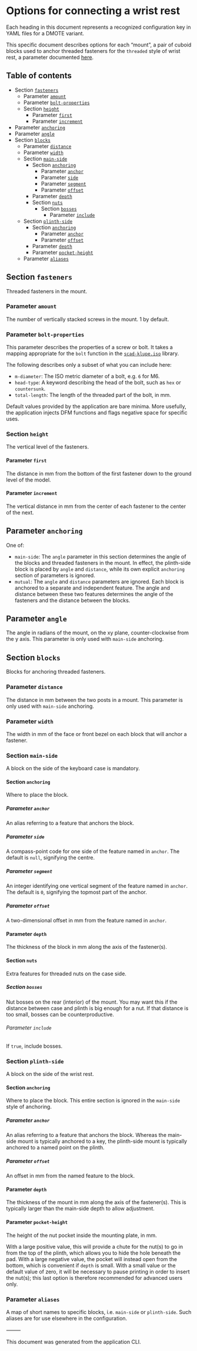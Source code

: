 <!--This document was generated and is intended for rendering to HTML on GitHub. Edit the source files, not this file.-->

# Options for connecting a wrist rest

Each heading in this document represents a recognized configuration key in YAML files for a DMOTE variant.

This specific document describes options for each “mount”, a pair of cuboid blocks used to anchor threaded fasteners for the `threaded` style of wrist rest, a parameter documented [here](options-main.md).

## Table of contents
- Section <a href="#user-content-fasteners">`fasteners`</a>
    - Parameter <a href="#user-content-fasteners-amount">`amount`</a>
    - Parameter <a href="#user-content-fasteners-bolt-properties">`bolt-properties`</a>
    - Section <a href="#user-content-fasteners-height">`height`</a>
        - Parameter <a href="#user-content-fasteners-height-first">`first`</a>
        - Parameter <a href="#user-content-fasteners-height-increment">`increment`</a>
- Parameter <a href="#user-content-anchoring">`anchoring`</a>
- Parameter <a href="#user-content-angle">`angle`</a>
- Section <a href="#user-content-blocks">`blocks`</a>
    - Parameter <a href="#user-content-blocks-distance">`distance`</a>
    - Parameter <a href="#user-content-blocks-width">`width`</a>
    - Section <a href="#user-content-blocks-main-side">`main-side`</a>
        - Section <a href="#user-content-blocks-main-side-anchoring">`anchoring`</a>
            - Parameter <a href="#user-content-blocks-main-side-anchoring-anchor">`anchor`</a>
            - Parameter <a href="#user-content-blocks-main-side-anchoring-side">`side`</a>
            - Parameter <a href="#user-content-blocks-main-side-anchoring-segment">`segment`</a>
            - Parameter <a href="#user-content-blocks-main-side-anchoring-offset">`offset`</a>
        - Parameter <a href="#user-content-blocks-main-side-depth">`depth`</a>
        - Section <a href="#user-content-blocks-main-side-nuts">`nuts`</a>
            - Section <a href="#user-content-blocks-main-side-nuts-bosses">`bosses`</a>
                - Parameter <a href="#user-content-blocks-main-side-nuts-bosses-include">`include`</a>
    - Section <a href="#user-content-blocks-plinth-side">`plinth-side`</a>
        - Section <a href="#user-content-blocks-plinth-side-anchoring">`anchoring`</a>
            - Parameter <a href="#user-content-blocks-plinth-side-anchoring-anchor">`anchor`</a>
            - Parameter <a href="#user-content-blocks-plinth-side-anchoring-offset">`offset`</a>
        - Parameter <a href="#user-content-blocks-plinth-side-depth">`depth`</a>
        - Parameter <a href="#user-content-blocks-plinth-side-pocket-height">`pocket-height`</a>
    - Parameter <a href="#user-content-blocks-aliases">`aliases`</a>

## Section <a id="fasteners">`fasteners`</a>

Threaded fasteners in the mount.

### Parameter <a id="fasteners-amount">`amount`</a>

The number of vertically stacked screws in the mount. 1 by default.

### Parameter <a id="fasteners-bolt-properties">`bolt-properties`</a>

This parameter describes the properties of a screw or bolt. It takes a mapping appropriate for the `bolt` function in the [`scad-klupe.iso`](https://github.com/veikman/scad-klupe) library.

The following describes only a subset of what you can include here:

* `m-diameter`: The ISO metric diameter of a bolt, e.g. `6` for M6.
* `head-type`: A keyword describing the head of the bolt, such as `hex` or `countersunk`.
* `total-length`: The length of the threaded part of the bolt, in mm.

Default values provided by the application are bare minima. More usefully, the application injects DFM functions and flags negative space for specific uses.

### Section <a id="fasteners-height">`height`</a>

The vertical level of the fasteners.

#### Parameter <a id="fasteners-height-first">`first`</a>

The distance in mm from the bottom of the first fastener down to the ground level of the model.

#### Parameter <a id="fasteners-height-increment">`increment`</a>

The vertical distance in mm from the center of each fastener to the center of the next.

## Parameter <a id="anchoring">`anchoring`</a>

One of:

- `main-side`: The `angle` parameter in this section determines the angle of the blocks and threaded fasteners in the mount. In effect, the plinth-side block is placed by `angle` and `distance`, while its own explicit `anchoring` section of parameters is ignored.
- `mutual`: The `angle` and `distance` parameters are ignored. Each block is anchored to a separate and independent feature. The angle and distance between these two features determines the angle of the fasteners and the distance between the blocks.

## Parameter <a id="angle">`angle`</a>

The angle in radians of the mount, on the xy plane, counter-clockwise from the y axis. This parameter is only used with `main-side` anchoring.

## Section <a id="blocks">`blocks`</a>

Blocks for anchoring threaded fasteners.

### Parameter <a id="blocks-distance">`distance`</a>

The distance in mm between the two posts in a mount. This parameter is only used with `main-side` anchoring.

### Parameter <a id="blocks-width">`width`</a>

The width in mm of the face or front bezel on each block that will anchor a fastener.

### Section <a id="blocks-main-side">`main-side`</a>

A block on the side of the keyboard case is mandatory.

#### Section <a id="blocks-main-side-anchoring">`anchoring`</a>

Where to place the block.

##### Parameter <a id="blocks-main-side-anchoring-anchor">`anchor`</a>

An alias referring to a feature that anchors the block.

##### Parameter <a id="blocks-main-side-anchoring-side">`side`</a>

A compass-point code for one side of the feature named in `anchor`. The default is `null`, signifying the centre.

##### Parameter <a id="blocks-main-side-anchoring-segment">`segment`</a>

An integer identifying one vertical segment of the feature named in `anchor`. The default is `0`, signifying the topmost part of the anchor.

##### Parameter <a id="blocks-main-side-anchoring-offset">`offset`</a>

A two-dimensional offset in mm from the feature named in `anchor`.

#### Parameter <a id="blocks-main-side-depth">`depth`</a>

The thickness of the block in mm along the axis of the fastener(s).

#### Section <a id="blocks-main-side-nuts">`nuts`</a>

Extra features for threaded nuts on the case side.

##### Section <a id="blocks-main-side-nuts-bosses">`bosses`</a>

Nut bosses on the rear (interior) of the mount. You may want this if the distance between case and plinth is big enough for a nut. If that distance is too small, bosses can be counterproductive.

###### Parameter <a id="blocks-main-side-nuts-bosses-include">`include`</a>

If `true`, include bosses.

### Section <a id="blocks-plinth-side">`plinth-side`</a>

A block on the side of the wrist rest.

#### Section <a id="blocks-plinth-side-anchoring">`anchoring`</a>

Where to place the block. This entire section is ignored in the `main-side` style of anchoring.

##### Parameter <a id="blocks-plinth-side-anchoring-anchor">`anchor`</a>

An alias referring to a feature that anchors the block. Whereas the main-side mount is typically anchored to a key, the plinth-side mount is typically anchored to a named point on the plinth.

##### Parameter <a id="blocks-plinth-side-anchoring-offset">`offset`</a>

An offset in mm from the named feature to the block.

#### Parameter <a id="blocks-plinth-side-depth">`depth`</a>

The thickness of the mount in mm along the axis of the fastener(s). This is typically larger than the main-side depth to allow adjustment.

#### Parameter <a id="blocks-plinth-side-pocket-height">`pocket-height`</a>

The height of the nut pocket inside the mounting plate, in mm.

With a large positive value, this will provide a chute for the nut(s) to go in from the top of the plinth, which allows you to hide the hole beneath the pad. With a large negative value, the pocket will instead open from the bottom, which is convenient if `depth` is small. With a small value or the default value of zero, it will be necessary to pause printing in order to insert the nut(s); this last option is therefore recommended for advanced users only.

### Parameter <a id="blocks-aliases">`aliases`</a>

A map of short names to specific blocks, i.e. `main-side` or `plinth-side`. Such aliases are for use elsewhere in the configuration.

⸻

This document was generated from the application CLI.
